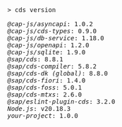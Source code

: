 <!-- this file is automatically generated and updated by a github action -->
<pre class="log">
> cds version

<em>@cap-js/asyncapi</em>: 1.0.2
<em>@cap-js/cds-types</em>: 0.9.0
<em>@cap-js/db-service</em>: 1.18.0
<em>@cap-js/openapi</em>: 1.2.0
<em>@cap-js/sqlite</em>: 1.9.0
<em>@sap/cds</em>: 8.8.1
<em>@sap/cds-compiler</em>: 5.8.2
<em>@sap/cds-dk (global)</em>: 8.8.0
<em>@sap/cds-fiori</em>: 1.4.0
<em>@sap/cds-foss</em>: 5.0.1
<em>@sap/cds-mtxs</em>: 2.6.0
<em>@sap/eslint-plugin-cds</em>: 3.2.0
<em>Node.js</em>: v20.18.3
<em>your-project</em>: 1.0.0
</pre>
